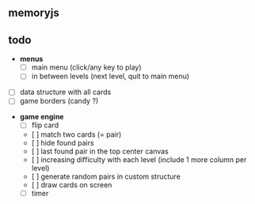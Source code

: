 ## memoryjs

## todo
- **menus**
	- [ ] main menu (click/any key to play)
	- [ ] in between levels (next level, quit to main menu)
- [ ] data structure with all cards
- [ ] game borders (candy ?)
- **game engine**
	- [ ] flip card
	- [ ] match two cards (= pair)
	- [ ] hide found pairs
	- [ ] last found pair in the top center canvas
	- [ ] increasing difficulty with each level (include 1 more column per level)
	- [ ] generate random pairs in custom structure
	- [ ] draw cards on screen
	- [ ] timer
